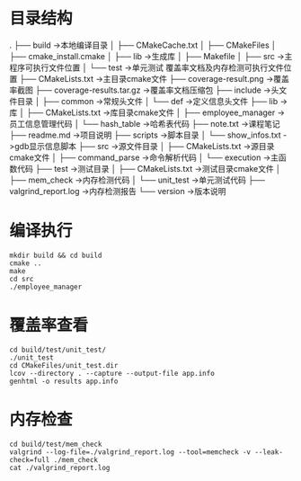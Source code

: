 <!--
 * @Descripttion: readme.md
 * @version: 
 * @Author: liyu
 * @Date: 2022-06-05 23:52:23
-->
# 目录结构
.
├── build                       ->本地编译目录
│   ├── CMakeCache.txt
│   ├── CMakeFiles
│   ├── cmake_install.cmake
│   ├── lib                     ->生成库
│   ├── Makefile
│   ├── src                     ->主程序可执行文件位置
│   └── test                    ->单元测试 覆盖率文档及内存检测可执行文件位置
├── CMakeLists.txt              ->主目录cmake文件
├── coverage-result.png         ->覆盖率截图
├── coverage-results.tar.gz     ->覆盖率文档压缩包
├── include                     ->头文件目录
│   ├── common                  ->常规头文件
│   └── def                     ->定义信息头文件
├── lib                         ->库
│   ├── CMakeLists.txt          ->库目录cmake文件
│   ├── employee_manager        ->员工信息管理代码
│   └── hash_table              ->哈希表代码
├── note.txt                    ->课程笔记
├── readme.md                   ->项目说明
├── scripts                     ->脚本目录
│   └── show_infos.txt          ->gdb显示信息脚本
├── src                         ->源文件目录
│   ├── CMakeLists.txt          ->源目录cmake文件
│   ├── command_parse           ->命令解析代码
│   └── execution               ->主函数代码
├── test                        ->测试目录
│   ├── CMakeLists.txt          ->测试目录cmake文件
│   ├── mem_check               ->内存检测代码
│   └── unit_test               ->单元测试代码
├── valgrind_report.log         ->内存检测报告
└── version                     ->版本说明

# 编译执行
    mkdir build && cd build
    cmake ..
    make
    cd src
    ./employee_manager

# 覆盖率查看
    cd build/test/unit_test/
    ./unit_test
    cd CMakeFiles/unit_test.dir
    lcov --directory . --capture --output-file app.info
    genhtml -o results app.info

# 内存检查
    cd build/test/mem_check
    valgrind --log-file=./valgrind_report.log --tool=memcheck -v --leak-check=full ./mem_check
    cat ./valgrind_report.log

